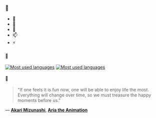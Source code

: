 ### 👋

- 🔭
- 🌱
- 💬
- 📫
- ⚡

#### 🧏

[![Most used languages](https://github-readme-stats-aynah.vercel.app/api/top-langs/?username=aynh&theme=solarized-dark&langs_count=6&layout=compact&hide_title=true)](https://github.com/anuraghazra/github-readme-stats#gh-dark-mode-only)
[![Most used languages](https://github-readme-stats-aynah.vercel.app/api/top-langs/?username=aynh&theme=solarized-light&langs_count=6&layout=compact&hide_title=true)](https://github.com/anuraghazra/github-readme-stats#gh-light-mode-only)

#### 💬

> "If one feels it is fun now, one will be able to enjoy life the most. Everything will change over time, so we must treasure the happy moments before us."

&mdash; [**Akari Mizunashi**](https://myanimelist.net/character.php?q=Akari%20Mizunashi&cat=character), [**Aria the Animation**](https://myanimelist.net/search/all?q=Aria%20the%20Animation&cat=all)
